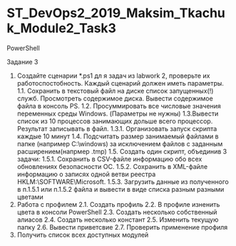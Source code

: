 # ST_DevOps2_2019_Maksim_Tkachuk_Module2_Task3
PowerShell

Задание 3

1. Создайте сценарии *.ps1 дл я задач из labwork 2, проверьте их работоспостобность. Каждый сценарий должен иметь параметры.
1.1. Сохранить в текстовый файл на диске список запущенных(!) служб. Просмотреть содержимое диска. Вывести содержимое файла в консоль PS.
1.2. Просуммировать все числовые значения переменных среды Windows. (Параметры не нужны)
1.3.Вывести список из 10 процессов занимающих дольше всего процессор. Результат записывать в файл.
1.3.1. Организовать запуск скрипта каждые 10 минут
1.4. Подсчитать размер занимаемый файлами в папке (например C:\windows) за исключением файлов с заданным расширением(напрмер .tmp)
1.5. Создать один скрипт, объединив 3 задачи:
1.5.1. Сохранить в CSV-файле информацию обо всех обновлениях безопасности ОС.
1.5.2. Сохранить в XML-файле информацию о записях одной ветви реестра HKLM:\SOFTWARE\Microsoft.
1.5.3. Загрузить данные из полученного в п.1.5.1 или п.1.5.2 файла и вывести в виде списка  разным разными цветами
2.	Работа с профилем
2.1. Создать профиль
2.2. В профиле изненить цвета в консоли PowerShell
2.3. Создать несколько собственный алиасов
2.4. Создать несколько констант
2.5. Изменить текущую папку
2.6. Вывести приветсвие
2.7. Проверить применение профиля
3.	Получить список всех доступных модулей

